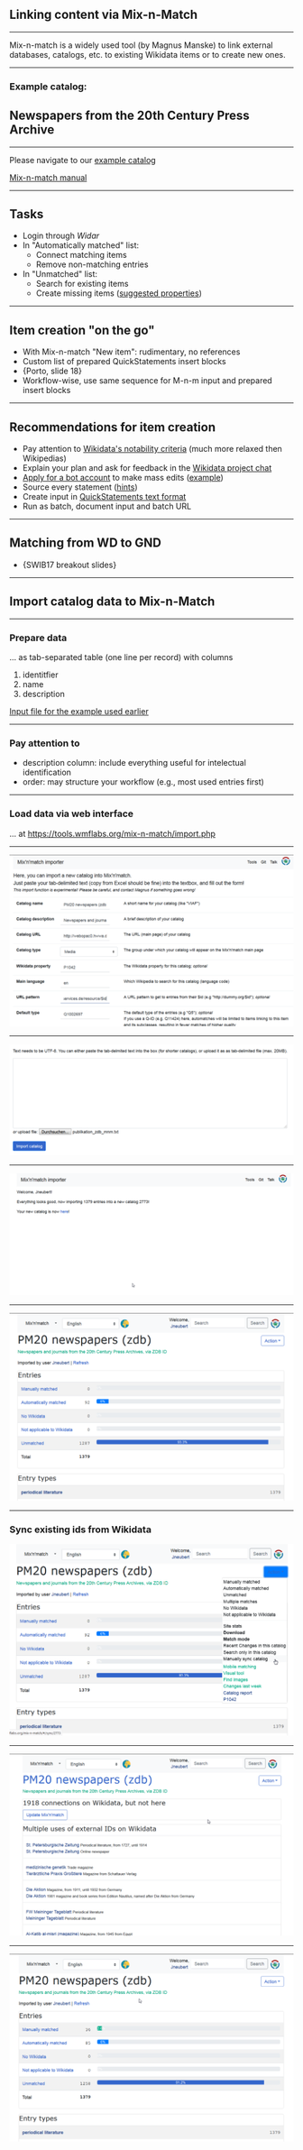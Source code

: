 ## Linking content via Mix-n-Match

---

Mix-n-match is a widely used tool (by Magnus Manske) to link external databases, catalogs, etc. to existing Wikidata items or to create new ones.

---

### Example catalog:

## Newspapers from the 20th Century Press Archive



---

Please navigate to our [example catalog](https://tools.wmflabs.org/mix-n-match/#/catalog/2773)

[Mix-n-match manual](https://meta.wikimedia.org/wiki/Mix%27n%27match/Manual)

---

## Tasks

- Login through _Widar_
- In "Automatically matched" list:
  - Connect matching items
  - Remove non-matching entries
- In "Unmatched" list:
  - Search for existing items
  - Create missing items ([suggested properties](https://www.wikidata.org/wiki/Wikidata:WikiProject_Periodicals#Periodical_properties))

---

## Item creation "on the go"

- With Mix-n-match "New item": rudimentary, no references
- Custom list of prepared QuickStatements insert blocks
- {Porto, slide 18}
- Workflow-wise, use same sequence for M-n-m input and prepared insert blocks

---

## Recommendations for item creation

- Pay attention to [Wikidata's notability criteria](https://www.wikidata.org/wiki/Wikidata:Notability) (much more relaxed then Wikipedias)
- Explain your plan and ask for feedback in the [Wikidata project chat](https://www.wikidata.org/wiki/Wikidata:Project_chat)
- [Apply for a bot account](https://www.wikidata.org/wiki/Wikidata:Requests_for_permissions/Bot) to make mass edits ([example]())
- Source every statement ([hints]())
- Create input in [QuickStatements text format]()
- Run as batch, document input and batch URL

---

## Matching from WD to GND

- {SWIB17 breakout slides}

---

## Import catalog data to Mix-n-Match

---

### Prepare data 

... as tab-separated table (one line per record) with columns

1. identitfier
2. name
3. description

[Input file for the example used earlier](https://pm20.zbw.eu/work/mnm/publikation_zdb_mnm_edited.txt)

---

### Pay attention to

- description column: include everything useful for intelectual identification
- order: may structure your workflow (e.g., most used entries first)

---

### Load data via web interface

... at https://tools.wmflabs.org/mix-n-match/import.php

---

![mnm import](images/mnm_import.png)

---

![mnm import](images/mnm_import_2_crop.png)

---

![mnm import](images/mnm_import_result.png)

---

![mnm import](images/mnm_catalog_initial.png)

---

### Sync existing ids from Wikidata

![mnm sync](images/mnm_sync_catalog.png)

---

![mnm sync](images/mnm_sync.png)

---

![mnm after sync](images/mnm_catalog_after_sync.png)


